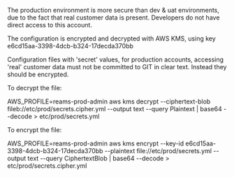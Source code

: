 The production environment is more secure than dev & uat environments, due to the fact that real customer data is present. Developers do not have direct access to this account.

The configuration is encrypted and decrypted with AWS KMS, using key e6cd15aa-3398-4dcb-b324-17decda370bb

Configuration files with 'secret' values, for production accounts, accessing 'real' customer data must not be committed to GIT in clear text. Instead they should be encrypted.

To decrypt the file:

AWS_PROFILE=reams-prod-admin aws kms decrypt --ciphertext-blob fileb://etc/prod/secrets.cipher.yml --output text --query Plaintext | base64 --decode > etc/prod/secrets.yml

To encrypt the file:

AWS_PROFILE=reams-prod-admin aws kms encrypt --key-id e6cd15aa-3398-4dcb-b324-17decda370bb --plaintext file://etc/prod/secrets.yml --output text --query CiphertextBlob | base64 --decode > etc/prod/secrets.cipher.yml

